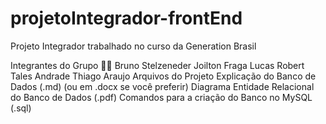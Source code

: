 # projetoIntegrador-frontEnd
Projeto Integrador trabalhado no curso da Generation Brasil

Integrantes do Grupo 👨‍💻
Bruno Stelzeneder
Joilton Fraga
Lucas Robert
Tales Andrade
Thiago Araujo
Arquivos do Projeto
Explicação do Banco de Dados (.md) (ou em .docx se você preferir)
Diagrama Entidade Relacional do Banco de Dados (.pdf)
Comandos para a criação do Banco no MySQL (.sql)
